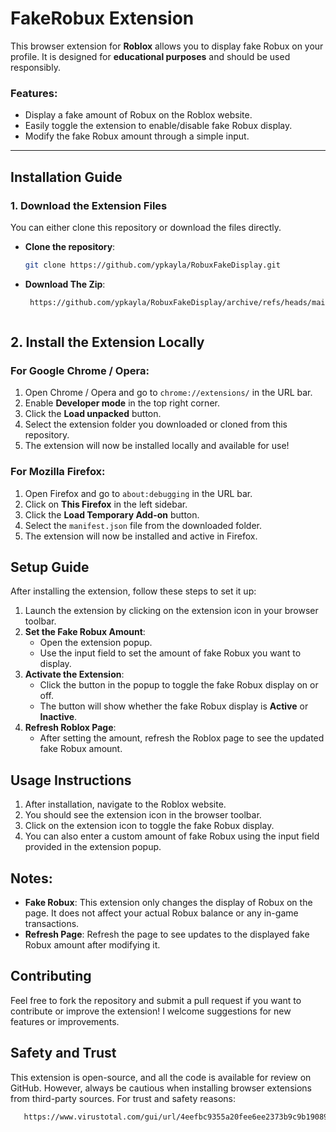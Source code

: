 # FakeRobux Extension

This browser extension for **Roblox** allows you to display fake Robux on your profile. It is designed for **educational purposes** and should be used responsibly.

### Features:
- Display a fake amount of Robux on the Roblox website.
- Easily toggle the extension to enable/disable fake Robux display.
- Modify the fake Robux amount through a simple input.

---

## Installation Guide

### 1. **Download the Extension Files**

You can either clone this repository or download the files directly.

- **Clone the repository**:
  ```bash
  git clone https://github.com/ypkayla/RobuxFakeDisplay.git

- **Download The Zip**:
  ```bash
   https://github.com/ypkayla/RobuxFakeDisplay/archive/refs/heads/main.zip



## 2. Install the Extension Locally

### For Google Chrome / Opera:
1. Open Chrome / Opera and go to `chrome://extensions/` in the URL bar.
2. Enable **Developer mode** in the top right corner.
3. Click the **Load unpacked** button.
4. Select the extension folder you downloaded or cloned from this repository.
5. The extension will now be installed locally and available for use!

### For Mozilla Firefox:
1. Open Firefox and go to `about:debugging` in the URL bar.
2. Click on **This Firefox** in the left sidebar.
3. Click the **Load Temporary Add-on** button.
4. Select the `manifest.json` file from the downloaded folder.
5. The extension will now be installed and active in Firefox.

## Setup Guide

After installing the extension, follow these steps to set it up:

1. Launch the extension by clicking on the extension icon in your browser toolbar.
2. **Set the Fake Robux Amount**:
   - Open the extension popup.
   - Use the input field to set the amount of fake Robux you want to display.
3. **Activate the Extension**:
   - Click the button in the popup to toggle the fake Robux display on or off.
   - The button will show whether the fake Robux display is **Active** or **Inactive**.
4. **Refresh Roblox Page**:
   - After setting the amount, refresh the Roblox page to see the updated fake Robux amount.

## Usage Instructions

1. After installation, navigate to the Roblox website.
2. You should see the extension icon in the browser toolbar.
3. Click on the extension icon to toggle the fake Robux display.
4. You can also enter a custom amount of fake Robux using the input field provided in the extension popup.

## Notes:
- **Fake Robux**: This extension only changes the display of Robux on the page. It does not affect your actual Robux balance or any in-game transactions.
- **Refresh Page**: Refresh the page to see updates to the displayed fake Robux amount after modifying it.

## Contributing
Feel free to fork the repository and submit a pull request if you want to contribute or improve the extension! I welcome suggestions for new features or improvements.

## Safety and Trust
This extension is open-source, and all the code is available for review on GitHub. However, always be cautious when installing browser extensions from third-party sources. For trust and safety reasons:
   ```bash
      https://www.virustotal.com/gui/url/4eefbc9355a20fee6ee2373b9c9b190897d040f18262dbe362128a5408d9b329
